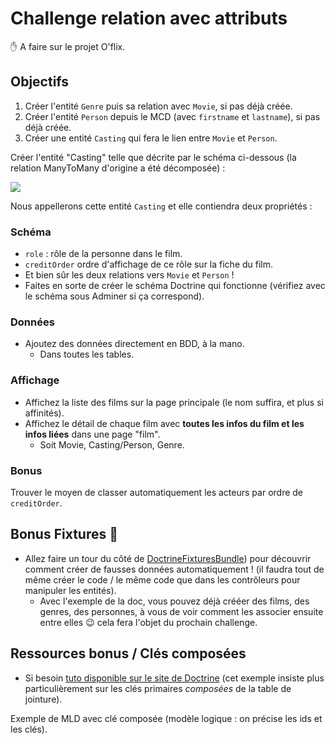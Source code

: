 # Challenge relation avec attributs

✋ A faire sur le projet O'flix.

## Objectifs

1. Créer l'entité `Genre` puis sa relation avec `Movie`, si pas déjà créée.
2. Créer l'entité `Person` depuis le MCD (avec `firstname` et `lastname`), si pas déjà créée.
3. Créer une entité `Casting` qui fera le lien entre `Movie` et `Person`.

Créer l'entité "Casting" telle que décrite par le schéma ci-dessous (la relation ManyToMany d'origine a été décomposée) : 

![](mcd-casting.png)

Nous appellerons cette entité `Casting` et elle contiendra deux propriétés :

### Schéma

- `role` : rôle de la personne dans le film.
- `creditOrder` ordre d'affichage de ce rôle sur la fiche du film.
- Et bien sûr les deux relations vers `Movie` et `Person` !
- Faites en sorte de créer le schéma Doctrine qui fonctionne (vérifiez avec le schéma sous Adminer si ça correspond).

### Données

- Ajoutez des données directement en BDD, à la mano.
  - Dans toutes les tables.

### Affichage

- Affichez la liste des films sur la page principale (le nom suffira, et plus si affinités).
- Affichez le détail de chaque film avec **toutes les infos du film et les infos liées** dans une page "film".
  - Soit Movie, Casting/Person, Genre.

### Bonus 

Trouver le moyen de classer automatiquement les acteurs par ordre de `creditOrder`.

## Bonus Fixtures :tada:

- Allez faire un tour du côté de [DoctrineFixturesBundle](https://symfony.com/doc/current/bundles/DoctrineFixturesBundle/index.html)) pour découvrir comment créer de fausses données automatiquement ! (il faudra tout de même créer le code / le même code que dans les contrôleurs pour manipuler les entités).
  - Avec l'exemple de la doc, vous pouvez déjà crééer des films, des genres, des personnes, à vous de voir comment les associer ensuite entre elles :wink: cela fera l'objet du prochain challenge.

## Ressources bonus / Clés composées

- Si besoin [tuto disponible sur le site de Doctrine](http://docs.doctrine-project.org/projects/doctrine-orm/en/latest/tutorials/composite-primary-keys.html#use-case-3-join-table-with-metadata) (cet exemple insiste plus particulièrement sur les clés primaires _composées_ de la table de jointure).

Exemple de MLD avec clé composée (modèle logique : on précise les ids et les clés).
